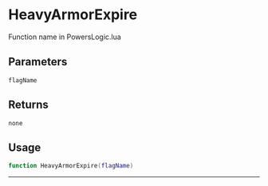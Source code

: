 # HeavyArmorExpire
Function name in PowersLogic.lua
## Parameters
`flagName`
## Returns
`none`
## Usage
```lua
function HeavyArmorExpire(flagName)
```
---

